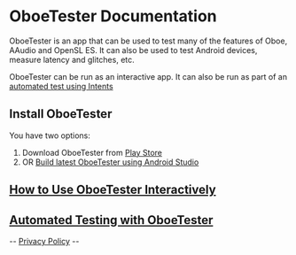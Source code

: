 # OboeTester Documentation

OboeTester is an app that can be used to test many of the features of Oboe, AAudio and OpenSL ES.
It can also be used to test Android devices, measure latency and glitches, etc.

OboeTester can be run as an interactive app.
It can also be run as part of an [automated test using Intents](AutomatedTesting.md)

## Install OboeTester

You have two options:
1) Download OboeTester from [Play Store](https://play.google.com/store/apps/details?id=com.mobileer.oboetester)
2) OR [Build latest OboeTester using Android Studio](Build.md)

## [How to Use OboeTester Interactively](Usage.md)

## [Automated Testing with OboeTester](AutomatedTesting.md)

-- [Privacy Policy](PrivacyPolicy.md) --
